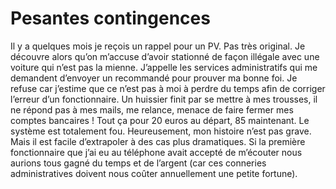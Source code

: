 # Pesantes contingences

Il y a quelques mois je reçois un rappel pour un PV. Pas très original. Je découvre alors qu’on m’accuse d’avoir stationné de façon illégale avec une voiture qui n’est pas la mienne. J’appelle les services administratifs qui me demandent d’envoyer un recommandé pour prouver ma bonne foi. Je refuse car j’estime que ce n’est pas à moi à perdre du temps afin de corriger l’erreur d’un fonctionnaire. Un huissier finit par se mettre à mes trousses, il ne répond pas à mes mails, me relance, menace de faire fermer mes comptes bancaires ! Tout ça pour 20 euros au départ, 85 maintenant. Le système est totalement fou. Heureusement, mon histoire n’est pas grave. Mais il est facile d’extrapoler à des cas plus dramatiques. Si la première fonctionnaire que j’ai eu au téléphone avait accepté de m’écouter nous aurions tous gagné du temps et de l’argent (car ces conneries administratives doivent nous coûter annuellement une petite fortune).